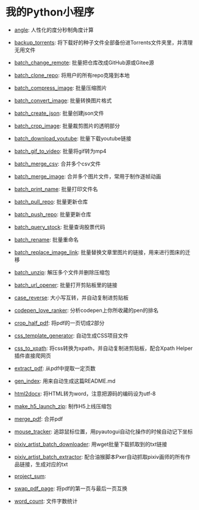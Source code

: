 # 我的Python小程序

- [angle](angle.py): 人性化的度分秒制角度计算

- [backup_torrents](backup_torrents.py): 将下载好的种子文件全部备份进Torrents文件夹里，并清理无用文件

- [batch_change_remote](batch_change_remote.py): 批量把仓库改成GitHub源或Gitee源

- [batch_clone_repo](batch_clone_repo.py): 将用户的所有repo克隆到本地

- [batch_compress_image](batch_compress_image.py): 批量压缩图片

- [batch_convert_image](batch_convert_image.py): 批量转换图片格式

- [batch_create_json](batch_create_json.py): 批量创建json文件

- [batch_crop_image](batch_crop_image.py): 批量裁剪图片的透明部分

- [batch_download_youtube](batch_download_youtube.py): 批量下载youtube链接

- [batch_gif_to_video](batch_gif_to_video.py): 批量将gif转为mp4

- [batch_merge_csv](batch_merge_csv.py): 合并多个csv文件

- [batch_merge_image](batch_merge_image.py): 合并多个图片文件，常用于制作逐帧动画

- [batch_print_name](batch_print_name.py): 批量打印文件名

- [batch_pull_repo](batch_pull_repo.py): 批量更新仓库

- [batch_push_repo](batch_push_repo.py): 批量更新仓库

- [batch_query_stock](batch_query_stock.py): 批量查询股票代码

- [batch_rename](batch_rename.py): 批量重命名

- [batch_replace_image_link](batch_replace_image_link.py): 批量替换文章里图片的链接，用来进行图床的迁移

- [batch_unzip](batch_unzip.py): 解压多个文件并删除压缩包

- [batch_url_opener](batch_url_opener.py): 批量打开剪贴板里的链接

- [case_reverse](case_reverse.py): 大小写互转，并自动复制进剪贴板

- [codepen_love_ranker](codepen_love_ranker.py): 分析codepen上你所收藏的pen的排名

- [crop_half_pdf](crop_half_pdf.py): 将pdf的一页切成2部分

- [css_template_generator](css_template_generator.py): 自动生成CSS项目文件

- [css_to_xpath](css_to_xpath.py): 将css转换为xpath，并自动复制进剪贴板，配合Xpath Helper插件直接爬网页

- [extract_pdf](extract_pdf.py): 从pdf中提取一定页数

- [gen_index](gen_index.py): 用来自动生成这篇README.md

- [html2docx](html2docx.py): 将HTML转为word，注意把源码的编码设为utf-8

- [make_h5_launch_zip](make_h5_launch_zip.py): 制作H5上线压缩包

- [merge_pdf](merge_pdf.py): 合并pdf

- [mouse_tracker](mouse_tracker.py): 追踪鼠标位置，用pyautogui自动化操作的时候自动记下坐标

- [pixiv_artist_batch_downloader](pixiv_artist_batch_downloader.py): 用wget批量下载抓取到的txt链接

- [pixiv_artist_batch_extractor](pixiv_artist_batch_extractor.py): 配合油猴脚本Pxer自动抓取pixiv画师的所有作品链接，生成对应的txt

- [project_sum](project_sum.py): 

- [swap_pdf_page](swap_pdf_page.py): 将pdf的第一页与最后一页互换

- [word_count](word_count.py): 文件字数统计
